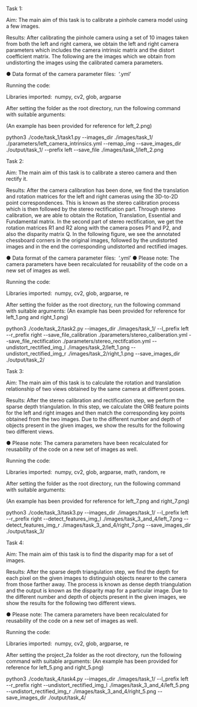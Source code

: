 Task 1:

Aim:​ The main aim of this task is to calibrate a pinhole camera model using a few images.

Results:
After calibrating the pinhole camera using a set of 10 images taken from both the left and right
camera, we obtain the left and right camera parameters which includes the camera intrinsic
matrix and the distort coefficient matrix. The following are the images which we obtain from
undistorting the images using the calibrated camera parameters.

● Data format of the camera parameter files: ​ ‘.yml’

Running the code:

Libraries imported: ​ numpy, cv2, glob, argparse

After setting the folder as the root directory, run the following command with suitable
arguments:

(An example has been provided for reference for left_2.png)

python3 ./code/task_1/task1.py --images_dir ./images/task_1/
./parameters/left_camera_intrinsics.yml
--remap_img
--save_images_dir ./output/task_1/
--prefix left --save_file
./images/task_1/left_2.png


Task 2:

Aim:​ The main aim of this task is to calibrate a stereo camera and then rectify it.

Results:
After the camera calibration has been done, we find the translation and rotation matrices for the
left and right cameras using the 3D-to-2D point correspondences. This is known as the stereo
calibration process which is then followed by the stereo rectification part. Through stereo
calibration, we are able to obtain the Rotation, Translation, Essential and Fundamental matrix. In
the second part of stereo rectification, we get the rotation matrices R1 and R2 along with the
camera poses P1 and P2, and also the disparity matrix Q. In the following figure, we see the
annotated chessboard corners in the original images, followed by the undistorted images and in
the end the corresponding undistorted and rectified images.

● Data format of the camera parameter files: ​ ‘.yml’
● Please note: The camera parameters have been recalculated for reusability of the code on
a new set of images as well.

Running the code:

Libraries imported: ​ numpy, cv2, glob, argparse, re

After setting the folder as the root directory, run the following command with suitable
arguments:
(An example has been provided for reference for left_1.png and right_1.png)

python3 ./code/task_2/task2.py --images_dir ./images/task_1/ --l_prefix left --r_prefix right
--save_file_calibration
./parameters/stereo_caliberation.yml
--save_file_rectification
./parameters/stereo_rectifcation.yml
--undistort_rectified_img_l ./images/task_2/left_1.png
--undistort_rectified_img_r ./images/task_2/right_1.png --save_images_dir ./output/task_2/

Task 3:

Aim: The main aim of this task is to calculate the rotation and translation relationship of two
views obtained by the same camera at different poses.

Results:
After the stereo calibration and rectification step, we perform the sparse depth triangulation. In
this step, we calculate the ORB feature points for the left and right images and then match the
corresponding key points obtained from the two images. Due to the different number and depth
of objects present in the given images, we show the results for the following two different views.

● Please note: The camera parameters have been recalculated for reusability of the code on
a new set of images as well.

Running the code:

Libraries imported: ​ numpy, cv2, glob, argparse, math, random, re

After setting the folder as the root directory, run the following command with suitable
arguments:

(An example has been provided for reference for left_7.png and right_7.png)

python3 ./code/task_3/task3.py --images_dir ./images/task_1/ --l_prefix left --r_prefix right
--detect_features_img_l
./images/task_3_and_4/left_7.png
--detect_features_img_r
./images/task_3_and_4/right_7.png --save_images_dir ./output/task_3/

Task 4:

Aim:​ The main aim of this task is to find the disparity map for a set of images.

Results:
After the sparse depth triangulation step, we find the depth for each pixel on the given images to
distinguish objects nearer to the camera from those farther away. The process is known as dense
depth triangulation and the output is known as the disparity map for a particular image. Due to
the different number and depth of objects present in the given images, we show the results for the
following two different views.

● Please note: The camera parameters have been recalculated for reusability of the code on
a new set of images as well.

Running the code:

Libraries imported: ​ numpy, cv2, glob, argparse, re

After setting the project_2a folder as the root directory, run the following command with suitable
arguments:
(An example has been provided for reference for left_5.png and right_5.png)

python3 ./code/task_4/task4.py --images_dir ./images/task_1/ --l_prefix left --r_prefix right
--undistort_rectified_img_l
./images/task_3_and_4/left_5.png
--undistort_rectified_img_r
./images/task_3_and_4/right_5.png --save_images_dir ./output/task_4/

